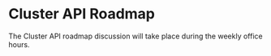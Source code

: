 # Cluster API Roadmap

The Cluster API roadmap discussion will take place during the weekly office hours.
